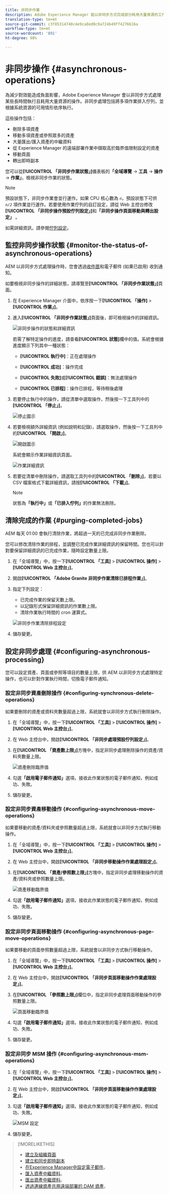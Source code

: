 ```yaml
---
title: 非同步作業
description: Adobe Experience Manager 能以非同步方式完成部分耗用大量資源的工作，實現效能最佳化。
translation-type: tm+mt
source-git-commit: c3f85314740c4e9ca8ed0c9a724b49ff4276616a
workflow-type: tm+mt
source-wordcount: '891'
ht-degree: 98%

---
```



# 非同步操作 {#asynchronous-operations}

為減少對效能造成負面影響，Adobe Experience Manager 會以非同步方式處理某些長時間執行且耗用大量資源的操作。非同步處理包括將多項作業排入佇列，並根據系統資源的可用情形依序執行。

這些操作包括：

* 刪除多項資產
* 移動多項資產或參照眾多的資產
* 大量匯出/匯入資產的中繼資料
* 從 Experience Manager 的遠端部署作業中擷取高於臨界值限制設定的資產
* 移動頁面
* 轉出即時副本

您可以從&#x200B;**[!UICONTROL 「非同步作業狀態」]**&#x200B;儀表板的&#x200B;**「全域導覽** -> **工具** -> **操作** -> **作業」**，檢視非同步作業的狀態。

>[!NOTE]
>
>預設狀態下，非同步作業會並行運作。如果 CPU 核心數為 *`n`*，預設狀態下可供 *`n/2`* 項作業並行運作。若要使用作業佇列的自訂設定，請從 Web 主控台修改&#x200B;**[!UICONTROL 「非同步操作預設佇列設定」]**&#x200B;和&#x200B;**「非同步操作頁面移動與轉出設定」** 。
>
>如需詳細資訊，請參閱[佇列設定](https://sling.apache.org/documentation/bundles/apache-sling-eventing-and-job-handling.html#queue-configurations)。

## 監控非同步操作狀態 {#monitor-the-status-of-asynchronous-operations}

AEM 以非同步方式處理操作時，您會透過[收件匣](/help/sites-authoring/inbox.md)和電子郵件 (如果已啟用) 收到通知。

如要檢視非同步操作的詳細狀態，請導覽至&#x200B;**[!UICONTROL 「非同步作業狀態」]**&#x200B;頁面。

1. 在 Experience Manager 介面中，依序按一下&#x200B;**[!UICONTROL 「操作]** > **[!UICONTROL 作業」]**。

1. 進入&#x200B;**[!UICONTROL 「非同步作業狀態」]**&#x200B;頁面後，即可檢視操作的詳細資訊。

   ![非同步操作的狀態和詳細資訊](assets/async-operation-status.png)

   若需了解特定操作的進度，請查看&#x200B;**[!UICONTROL 狀態]**&#x200B;欄中的值。系統會根據進度顯示下列其中一種狀態：

   * **[!UICONTROL 執行中]**：正在處理操作

   * **[!UICONTROL 成功]**：操作完成

   * **[!UICONTROL 失敗]**&#x200B;或&#x200B;**[!UICONTROL 錯誤]**：無法處理操作

   * **[!UICONTROL 已排程]**：操作已排程，等待稍後處理

1. 若要停止執行中的操作，請從清單中選取操作，然後按一下工具列中的&#x200B;**[!UICONTROL 「停止」]**。

   ![停止圖示](assets/async-stop-icon.png)

1. 若要檢視額外詳細資訊 (例如說明和記錄)，請選取操作，然後按一下工具列中的&#x200B;**[!UICONTROL 「開啟」]**。

   ![開啟圖示](assets/async-open-icon.png)

   系統會顯示作業詳細資訊頁面。

   ![作業詳細資訊](assets/async-job-details.png)

1. 若要從清單中刪除操作，請選取工具列中的&#x200B;**[!UICONTROL 「刪除」]**。若要以 CSV 檔案格式下載詳細資訊，請按&#x200B;**[!UICONTROL 「下載」]**。

   >[!NOTE]
   >
   >狀態為&#x200B;**「執行中」**&#x200B;或&#x200B;**「已排入佇列」**&#x200B;的作業無法刪除。

## 清除完成的作業 {#purging-completed-jobs}

AEM 每天 01:00 會執行清除作業，將超過一天的已完成非同步作業刪除。

您可以修改清除作業的排程，並調整已完成作業詳細資訊的保留時間。您也可以針對要保留詳細資訊的已完成作業，隨時設定數量上限。

1. 在「全域導覽」中，按一下&#x200B;**[!UICONTROL 「工具]** > **[!UICONTROL 操作]** > **[!UICONTROL Web 主控台」]**。
1. 開啟&#x200B;**[!UICONTROL 「Adobe Granite 非同步作業清除已排程作業」]**。
1. 指定下列設定：
   * 已完成作業的保留天數上限。
   * 以記錄形式保留詳細資訊的作業數上限。
   * 清除作業執行時間的 cron 運算式。

   ![非同步作業清除排程設定](assets/async-purge-job.png)

1. 儲存變更。

## 設定非同步處理 {#configuring-asynchronous-processing}

您可以設定資產、頁面或參照等項目的數量上限，供 AEM 以非同步方式處理特定操作，也可以針對作業執行時間，切換電子郵件通知。

### 設定非同步資產刪除操作 {#configuring-synchronous-delete-operations}

如果要刪除的資產或資料夾數量超過上限，系統就會以非同步方式執行刪除操作。

1. 在「全域導覽」中，按一下&#x200B;**[!UICONTROL 「工具]** > **[!UICONTROL 操作]** > **[!UICONTROL Web 主控台」]**。
1. 在 Web 主控台中，開啟&#x200B;**[!UICONTROL 「非同步處理預設佇列設定」]**。
1. 在&#x200B;**[!UICONTROL 「資產數上限」]**&#x200B;方塊中，指定非同步處理刪除操作的資產/資料夾數量上限。

   ![資產刪除臨界值](assets/async-delete-threshold.png)

1. 勾選&#x200B;**「啟用電子郵件通知」**&#x200B;選項，接收此作業狀態的電子郵件通知，例如成功、失敗。
1. 儲存變更。

### 設定非同步資產移動操作 {#configuring-asynchronous-move-operations}

如果要移動的資產/資料夾或參照數量超過上限，系統就會以非同步方式執行移動操作。

1. 在「全域導覽」中，按一下&#x200B;**[!UICONTROL 「工具]** > **[!UICONTROL 操作]** > **[!UICONTROL Web 主控台」]**。
1. 在 Web 主控台中，開啟&#x200B;**[!UICONTROL 「非同步移動操作作業處理設定」]**。
1. 在&#x200B;**[!UICONTROL 「資產/參照數上限」]**&#x200B;方塊中，指定非同步處理移動操作的資產/資料夾或參照數量上限。

   ![資產移動臨界值](assets/async-move-threshold.png)

1. 勾選&#x200B;**「啟用電子郵件通知」**&#x200B;選項，接收此作業狀態的電子郵件通知，例如成功、失敗。
1. 儲存變更。

### 設定非同步頁面移動操作 {#configuring-asynchronous-page-move-operations}

如果要移動的頁面參照數量超過上限，系統就會以非同步方式執行移動操作。

1. 在「全域導覽」中，按一下&#x200B;**[!UICONTROL 「工具]** > **[!UICONTROL 操作]** > **[!UICONTROL Web 主控台」]**。
1. 在 Web 主控台中，開啟&#x200B;**[!UICONTROL 「非同步頁面移動操作作業處理設定」]**。
1. 在&#x200B;**[!UICONTROL 「參照數上限」]**&#x200B;欄位中，指定非同步處理頁面移動操作的參照數量上限。

   ![頁面移動臨界值](assets/async-page-move.png)

1. 勾選&#x200B;**「啟用電子郵件通知」**&#x200B;選項，接收此作業狀態的電子郵件通知，例如成功、失敗。
1. 儲存變更。

### 設定非同步 MSM 操作 {#configuring-asynchronous-msm-operations}

1. 在「全域導覽」中，按一下&#x200B;**[!UICONTROL 「工具]** > **[!UICONTROL 操作]** > **[!UICONTROL Web 主控台」]**。
1. 在 Web 主控台中，開啟&#x200B;**[!UICONTROL 「非同步頁面移動操作作業處理設定」]**。
1. 勾選&#x200B;**「啟用電子郵件通知」**&#x200B;選項，接收此作業狀態的電子郵件通知，例如成功、失敗。

   ![MSM 設定](assets/async-msm.png)

1. 儲存變更。

>[!MORELIKETHIS]
>
>* [建立及組織頁面](/help/sites-authoring/managing-pages.md)
>* [建立和同步即時副本](/help/sites-administering/msm-livecopy.md)
>* [在Experience Manager中設定電子郵件](/help/sites-administering/notification.md)。
>* [匯入資產中繼資料](/help/assets/metadata.md#import-metadata)。
>* [匯出資產中繼資料](/help/assets/metadata.md#export-metadata)。
>* [透過連線資產共用遠端部署的 DAM 資產](/help/assets/use-assets-across-connected-assets-instances.md)。

